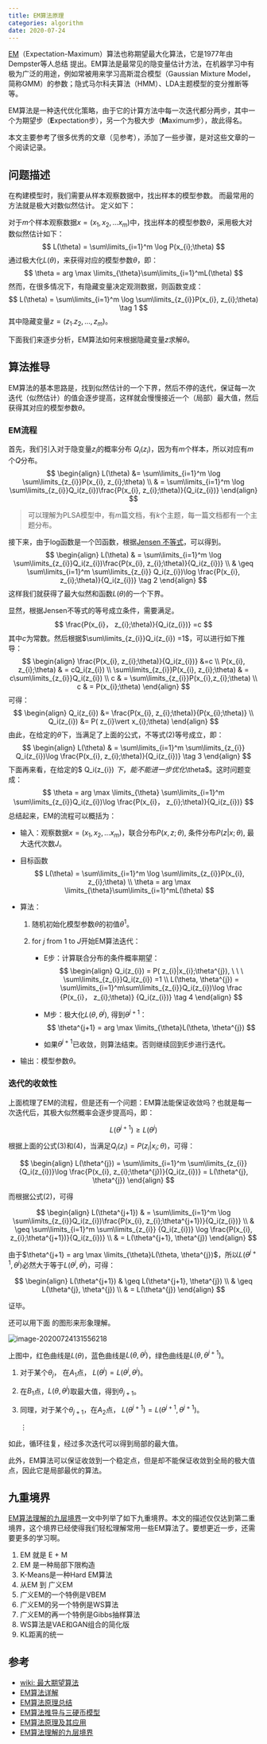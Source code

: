 ```yaml
---
title: EM算法原理
categories: algorithm
date: 2020-07-24
---
```


[EM](https://zh.wikipedia.org/wiki/%E6%9C%80%E5%A4%A7%E6%9C%9F%E6%9C%9B%E7%AE%97%E6%B3%95)（Expectation-Maximum）算法也称期望最大化算法，它是1977年由Dempster等人总结 提出。EM算法是最常见的隐变量估计方法，在机器学习中有极为广泛的用途，例如常被用来学习高斯混合模型（Gaussian Mixture Model，简称GMM）的参数；隐式马尔科夫算法（HMM）、LDA主题模型的变分推断等等。

EM算法是一种迭代优化策略，由于它的计算方法中每一次迭代都分两步，其中一个为期望步（**E**xpectation步），另一个为极大步（**M**aximum步），故此得名。

本文主要参考了很多优秀的文章（见参考），添加了一些步骤，是对这些文章的一个阅读记录。

## 问题描述

在构建模型时，我们需要从样本观察数据中，找出样本的模型参数。 而最常用的方法就是极大对数似然估计。 定义如下：

对于$m$个样本观察数据$x=(x_1,x_2,...x_m)$中，找出样本的模型参数$\theta$，采用极大对数似然估计如下：
$$
L(\theta) = \sum\limits_{i=1}^m \log P(x_{i};\theta)
$$
通过极大化$L(\theta)$，来获得对应的模型参数$\theta$，即：
$$
\theta = arg \max \limits_{\theta}\sum\limits_{i=1}^mL(\theta)
$$
然而，在很多情况下，有隐藏变量决定观测数据，则函数变成：
$$
L(\theta) = \sum\limits_{i=1}^m \log \sum\limits_{z_{i}}P(x_{i}, z_{i};\theta) \tag 1
$$
其中隐藏变量$z=(z_1. z_2,...,z_m)$。

下面我们来逐步分析，EM算法如何来根据隐藏变量$z$求解$\theta$。

## 算法推导

EM算法的基本思路是，找到似然估计的一个下界，然后不停的迭代，保证每一次迭代（似然估计）的值会逐步提高，这样就会慢慢接近一个（局部）最大值，然后获得其对应的模型参数$\theta$。

### EM流程

首先，我们引入对于隐变量$z_{i}$的概率分布 $Q_i(z_{i})$，因为有$m$个样本，所以对应有$m$个$Q$分布。
$$
\begin{align}
L(\theta) &= \sum\limits_{i=1}^m \log \sum\limits_{z_{i}}P(x_{i}, z_{i};\theta)
\\ &
=  \sum\limits_{i=1}^m \log \sum\limits_{z_{i}}Q_i(z_{i})\frac{P(x_{i}, z_{i};\theta)}{Q_i(z_{i})} 
\end{align}
$$
> 可以理解为PLSA模型中，有$m$篇文档，有$k$个主题，每一篇文档都有一个主题分布。

接下来，由于log函数是一个凹函数，根据[Jensen 不等式](https://eipi10.cn/mathematics/2020/07/14/jensen/)，可以得到。
$$
\begin{align}
L(\theta)  &
=  \sum\limits_{i=1}^m \log \sum\limits_{z_{i}}Q_i(z_{i})\frac{P(x_{i}, z_{i};\theta)}{Q_i(z_{i})} 
\\ & 
\geq \sum\limits_{i=1}^m  \sum\limits_{z_{i}} Q_i(z_{i})\log \frac{P(x_{i}, z_{i};\theta)}{Q_i(z_{i})}  \tag 2
\end{align}
$$
这样我们就获得了最大似然和函数$L(\theta)$的一个下界。

显然，根据Jensen不等式的等号成立条件，需要满足。
$$
\frac{P(x_{i}， z_{i};\theta)}{Q_i(z_{i})} =c
$$
其中$c$为常数。然后根据$\sum\limits_{z_{i}}Q_i(z_{i}) =1$，可以进行如下推导：
$$
\begin{align}
\frac{P(x_{i}, z_{i};\theta)}{Q_i(z_{i})} &=c 
\\ P(x_{i}, z_{i};\theta) & = cQ_i(z_{i})
\\ \sum\limits_{z_{i}}P(x_{i}, z_{i};\theta) & = c\sum\limits_{z_{i}}Q_i(z_{i})
\\ c  & = \sum\limits_{z_{i}}P(x_{i},z_{i};\theta)
\\ c  & =  P(x_{i};\theta)
\end{align}
$$
可得：
$$
\begin{align}
Q_i(z_{i})   &=  \frac{P(x_{i}, z_{i};\theta)}{P(x_{i};\theta)} 
\\ Q_i(z_{i})  &= P( z_{i}\vert x_{i};\theta) 
\end{align}
$$
由此，在给定的$\theta$下，当满足了上面的公式，不等式$(2)$等号成立，即：
$$
\begin{align}
L(\theta)  &
=  \sum\limits_{i=1}^m  \sum\limits_{z_{i}} Q_i(z_{i})\log \frac{P(x_{i}, z_{i};\theta)}{Q_i(z_{i})} \tag 3
\end{align}
$$
下面再来看，在给定的$ Q_i(z_{i}) $下，能不能进一步优化$\theta$。这时问题变成：
$$
\theta = arg \max \limits_{\theta} \sum\limits_{i=1}^m \sum\limits_{z_{i}}Q_i(z_{i})\log \frac{P(x_{i}， z_{i};\theta)}{Q_i(z_{i})}
$$
总结起来，EM的流程可以概括为：

- 输入：观察数据$x=(x_1,x_2,...x_m)$，联合分布$P(x,z;θ)$, 条件分布$P(z\vert x;θ)$, 最大迭代次数$J$。

- 目标函数
    $$
    L(\theta) = \sum\limits_{i=1}^m \log \sum\limits_{z_{i}}P(x_{i}, z_{i};\theta) 
    \\ \theta = arg \max \limits_{\theta}\sum\limits_{i=1}^mL(\theta)
    $$

- 算法：

    1. 随机初始化模型参数$\theta$的初值$\theta^1$。

    2. for $j$  from $1$ to $J$开始EM算法迭代：

       - E步：计算联合分布的条件概率期望：
         $$
         \begin{align}
         Q_i(z_{i}) = P( z_{i}|x_{i};\theta^{j}), \ \ \  \sum\limits_{z_{i}}Q_i(z_{i}) =1
         \\ L(\theta, \theta^{j}) = \sum\limits_{i=1}^m\sum\limits_{z_{i}}Q_i(z_{i})\log \frac {P(x_{i}， z_{i};\theta)} {Q_i(z_{i})} \tag 4
    \end{align}
         $$
         
       - M步：极大化$L(\theta, \theta^{j})$, 得到$\theta^{j+1}$：
         $$
         \theta^{j+1} = arg \max \limits_{\theta}L(\theta, \theta^{j})
         $$
       
       - 如果$\theta^{j+1}$已收敛，则算法结束。否则继续回到E步进行迭代。

- 输出：模型参数$\theta$。

### 迭代的收敛性

上面梳理了EM的流程，但是还有一个问题：EM算法能保证收敛吗？也就是每一次迭代后，其极大似然概率会逐步提高吗，即：

$$
L(\theta^{j+1}) \geq L(\theta^{j})
$$

根据上面的公式$(3)$和$(4)$，当满足$Q_i(z_{i})=P( z_{i}\vert x_{i};\theta)$，可得：

$$
\begin{align}
L(\theta^{j})  
=  \sum\limits_{i=1}^m  \sum\limits_{z_{i}} {Q_i(z_{i})}\log \frac{P(x_{i}, z_{i};\theta^{j})}{Q_i(z_{i})}  = L(\theta^{j}, \theta^{j})
\end{align}
$$

而根据公式$(2)$，可得

$$
\begin{align}
L(\theta^{j+1}) & =  \sum\limits_{i=1}^m \log \sum\limits_{z_{i}}Q_i(z_{i})\frac{P(x_{i}, z_{i};\theta^{j+1})}{Q_i(z_{i})} 
\\  & \geq \sum\limits_{i=1}^m  \sum\limits_{z_{i}} {Q_i(z_{i})} \log \frac{P(x_{i}, z_{i};\theta^{j+1})}{Q_i(z_{i})} 
\\  & = L(\theta^{j+1}, \theta^{j})
\end{align}
$$

由于$\theta^{j+1} = arg \max \limits_{\theta}L(\theta, \theta^{j})$，所以$L(\theta^{j+1}, \theta^{j})$必然大于等于$L(\theta^{j}, \theta^{j})$，可得：

$$
\begin{align}
L(\theta^{j+1})  & \geq L(\theta^{j+1}, \theta^{j})
\\ & \geq L(\theta^{j}, \theta^{j})
\\ & = L(\theta^{j})
\end{align}
$$

证毕。

还可以用下面 的图形来形象理解。

![image-20200724131556218](images/image-20200724131556218.png)

上图中，红色曲线是$L(\theta)$，蓝色曲线是$L(\theta, \theta^{j})$，绿色曲线是$L(\theta, \theta^{j+1})$。

1. 对于某个$\theta_{j}$， 在$A_1$点， $L(\theta^{j}) = L(\theta^{j}, \theta^{j})$。

2. 在$B_1$点，$L(\theta, \theta^{j})$取最大值，得到$\theta_{j+1}$。

3. 同理，对于某个$\theta_{j+1}$，在$A_2$点， $L(\theta^{j+1}) = L(\theta^{j+1}, \theta^{j+1})$。

   $\vdots$

如此，循环往复，经过多次迭代可以得到局部的最大值。

此外，EM算法可以保证收敛到一个稳定点，但是却不能保证收敛到全局的极大值点，因此它是局部最优的算法。

## 九重境界

[EM算法理解的九层境界](https://www.zhihu.com/question/40797593/answer/275171156)一文中列举了如下九重境界。本文的描述仅仅达到第二重境界，这个境界已经使得我们轻松理解常用一些EM算法了。要想更近一步，还需要更多的学习啊。

1. EM 就是 E + M
2. EM 是一种局部下限构造
3. K-Means是一种Hard EM算法
4. 从EM 到 广义EM
5. 广义EM的一个特例是VBEM
6. 广义EM的另一个特例是WS算法
7. 广义EM的再一个特例是Gibbs抽样算法
8. WS算法是VAE和GAN组合的简化版
9. KL距离的统一

## 参考

- [wiki: 最大期望算法](https://zh.wikipedia.org/wiki/%E6%9C%80%E5%A4%A7%E6%9C%9F%E6%9C%9B%E7%AE%97%E6%B3%95)
- [EM算法详解](https://zhuanlan.zhihu.com/p/40991784)
- [EM算法原理总结](https://www.cnblogs.com/pinard/p/6912636.html)
- [EM算法推导与三硬币模型](https://galaxychen.github.io/2019/07/22/em-and-three-coins/)
- [EM算法原理及其应用](https://vividfree.github.io/docs/2016-08-19-introduction-about-EM-algorithm-doc1.pdf)
- [EM算法理解的九层境界](https://www.zhihu.com/question/40797593/answer/275171156)

